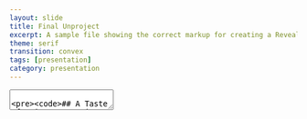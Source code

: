 ```yaml
---
layout: slide
title: Final Unproject
excerpt: A sample file showing the correct markup for creating a Reveal.js slide deck"
theme: serif
transition: convex
tags: [presentation]
category: presentation
---
```

<section data-markdown>
  <textarea data-template>

    ## A Taste of Asia: Separating the Authentic from the Adapted in UAE Restaurants

    ---
    ## Scope
    Our projects main focus is to explore how authentic asian restaurants are in the UAE in terms of food and aesthetics of the place. 



    ---
    ## Data
    1. Food menu
    2. Additional taste
    3. Additional ingredients
    4. Additional foods
    5. Special techniques
    6. Decoration
    7. Any noticeable trends in restaurants of specific region


    ---
    ## Techniques
    Digitization
    Crowdsourcing
    Orange mining - image
    Text analysis


    ---
    ## Aim
    Our mission is to be your go-to resource for Abu Dhabi's thriving restaurant scene, covering the city's greatest restaurants in every price range, neighborhood, and cuisine. Our blog is here to guide you to the best restaurants and hidden treasures in Abu Dhabi, whether you're a native foodie or a tourist searching for the real deal.
    > Rather than a numerical rating, we are goiing to include pros and cons and specialty.


    ---
    ## Values and Ethics:
    Honesty
    Authenticity

    ---
    ## Resources
    1. Cartographic representation
    2. Crowd-sourcing
    3. Web-develeoper for the website
    

  </textarea>
</section>